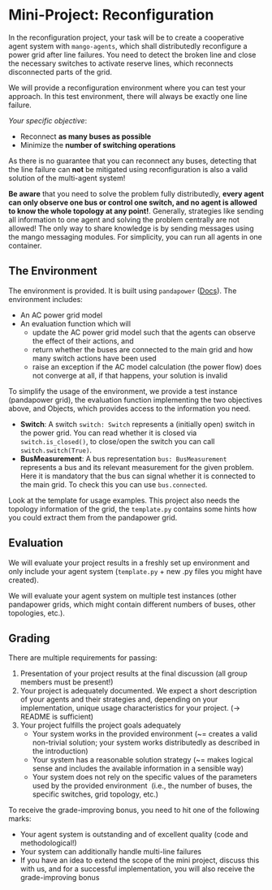 # Mini-Project: Reconfiguration

In the reconfiguration project, your task will be to create a cooperative agent system with ``mango-agents``, which shall distributedly reconfigure a power grid after line failures. You need to detect the broken line and close the necessary switches to activate reserve lines, which reconnects disconnected parts of the grid.

We will provide a reconfiguration environment where you can test your approach. In this test environment, there will always be exactly one line failure.

*Your specific objective*:

* Reconnect **as many buses as possible**
* Minimize the **number of switching operations**

As there is no guarantee that you can reconnect any buses, detecting that the line failure can **not** be mitigated using reconfiguration is also a valid solution of the multi-agent system!

**Be aware** that you need to solve the problem fully distributedly, **every agent can only observe one bus or control one switch, and no agent is allowed to know the whole topology at any point!**. Generally, strategies like sending all information to one agent and solving the problem centrally are not allowed! The only way to share knowledge is by sending messages using the mango messaging modules. For simplicity, you can run all agents in one container.

## The Environment

The environment is provided. It is built using ``pandapower`` ([Docs](https://pandapower.readthedocs.io/en/latest/)). The environment includes:

* An AC power grid model
* An evaluation function which will 
   * update the AC power grid model such that the agents can observe the effect of their actions, and 
   * return whether the buses are connected to the main grid and how many switch actions have been used
   * raise an exception if the AC model calculation (the power flow) does not converge at all, if that happens, your solution is invalid

To simplify the usage of the environment, we provide a test instance (pandapower grid), the evaluation function implementing the two objectives above, and Objects, which provides access to the information you need.

* **Switch**: A switch ``switch: Switch`` represents a (initially open) switch in the power grid. You can read whether it is closed via ``switch.is_closed()``, to close/open the switch you can call ``switch.switch(True)``.
* **BusMeasurement**: A bus representation ``bus: BusMeasurement`` represents a bus and its relevant measurement for the given problem. Here it is mandatory that the bus can signal whether it is connected to the main grid. To check this you can use ``bus.connected``.

Look at the template for usage examples. This project also needs the topology information of the grid, the `template.py` contains some hints how you could extract them from the pandapower grid.

## Evaluation

We will evaluate your project results in a freshly set up environment and only include your agent system (``template.py`` + new .py files you might have created). 

We will evaluate your agent system on multiple test instances (other pandapower grids, which might contain different numbers of buses, other topologies, etc.).

## Grading

There are multiple requirements for passing:

1. Presentation of your project results at the final discussion (all group members must be present!)
2. Your project is adequately documented. We expect a short description of your agents and their strategies and, depending on your implementation, unique usage characteristics for your project. (-> README is sufficient)
3. Your project fulfills the project goals adequately
   * Your system works in the provided environment (~= creates a valid non-trivial solution; your system works distributedly as described in the introduction)
   * Your system has a reasonable solution strategy (~= makes logical sense and includes the available information in a sensible way)
   * Your system does not rely on the specific values of the parameters used by the provided environment  (i.e., the number of buses, the specific switches, grid topology, etc.)

To receive the grade-improving bonus, you need to hit one of the following marks:

* Your agent system is outstanding and of excellent quality (code and methodological!)
* Your system can additionally handle multi-line failures
* If you have an idea to extend the scope of the mini project, discuss this with us, and for a successful implementation, you will also receive the grade-improving bonus